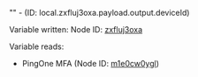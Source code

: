 "" - (ID: local.zxfluj3oxa.payload.output.deviceId)

Variable written:
Node ID: [zxfluj3oxa](../nodes/zxfluj3oxa.md)

Variable reads:
* PingOne MFA (Node ID: [m1e0cw0ygl](../nodes/m1e0cw0ygl.md))
